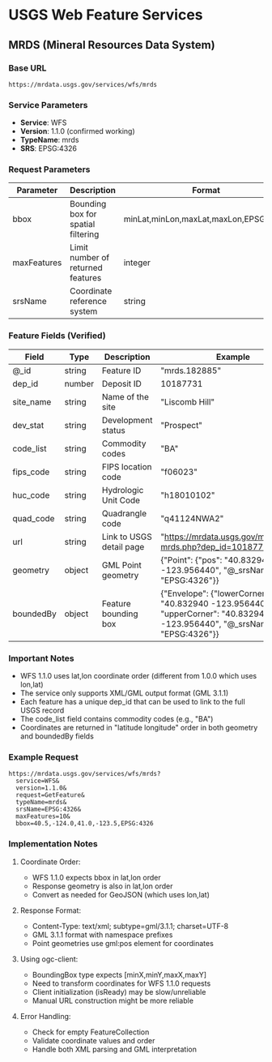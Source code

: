 # USGS Web Feature Services

## MRDS (Mineral Resources Data System)

### Base URL
`https://mrdata.usgs.gov/services/wfs/mrds`

### Service Parameters
- **Service**: WFS
- **Version**: 1.1.0 (confirmed working)
- **TypeName**: mrds
- **SRS**: EPSG:4326

### Request Parameters
| Parameter | Description | Format | Example |
|-----------|-------------|---------|---------|
| bbox | Bounding box for spatial filtering | minLat,minLon,maxLat,maxLon,EPSG:4326 | 40.5,-124.0,41.0,-123.5,EPSG:4326 |
| maxFeatures | Limit number of returned features | integer | 10 |
| srsName | Coordinate reference system | string | EPSG:4326 |

### Feature Fields (Verified)
| Field | Type | Description | Example |
|-------|------|-------------|---------|
| @_id | string | Feature ID | "mrds.182885" |
| dep_id | number | Deposit ID | 10187731 |
| site_name | string | Name of the site | "Liscomb Hill" |
| dev_stat | string | Development status | "Prospect" |
| code_list | string | Commodity codes | "BA" |
| fips_code | string | FIPS location code | "f06023" |
| huc_code | string | Hydrologic Unit Code | "h18010102" |
| quad_code | string | Quadrangle code | "q41124NWA2" |
| url | string | Link to USGS detail page | "https://mrdata.usgs.gov/mrds/show-mrds.php?dep_id=10187731" |
| geometry | object | GML Point geometry | {"Point": {"pos": "40.832940 -123.956440", "@_srsName": "EPSG:4326"}} |
| boundedBy | object | Feature bounding box | {"Envelope": {"lowerCorner": "40.832940 -123.956440", "upperCorner": "40.832940 -123.956440", "@_srsName": "EPSG:4326"}} |

### Important Notes
- WFS 1.1.0 uses lat,lon coordinate order (different from 1.0.0 which uses lon,lat)
- The service only supports XML/GML output format (GML 3.1.1)
- Each feature has a unique dep_id that can be used to link to the full USGS record
- The code_list field contains commodity codes (e.g., "BA")
- Coordinates are returned in "latitude longitude" order in both geometry and boundedBy fields

### Example Request
```
https://mrdata.usgs.gov/services/wfs/mrds?
  service=WFS&
  version=1.1.0&
  request=GetFeature&
  typeName=mrds&
  srsName=EPSG:4326&
  maxFeatures=10&
  bbox=40.5,-124.0,41.0,-123.5,EPSG:4326
```

### Implementation Notes
1. Coordinate Order:
   - WFS 1.1.0 expects bbox in lat,lon order
   - Response geometry is also in lat,lon order
   - Convert as needed for GeoJSON (which uses lon,lat)

2. Response Format:
   - Content-Type: text/xml; subtype=gml/3.1.1; charset=UTF-8
   - GML 3.1.1 format with namespace prefixes
   - Point geometries use gml:pos element for coordinates

3. Using ogc-client:
   - BoundingBox type expects [minX,minY,maxX,maxY]
   - Need to transform coordinates for WFS 1.1.0 requests
   - Client initialization (isReady) may be slow/unreliable
   - Manual URL construction might be more reliable

4. Error Handling:
   - Check for empty FeatureCollection
   - Validate coordinate values and order
   - Handle both XML parsing and GML interpretation
